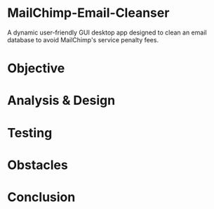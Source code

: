 # MailChimp-Email-Cleanser
A dynamic user-friendly GUI desktop app designed to clean an email database to avoid MailChimp's service penalty fees.

# Objective

# Analysis & Design

# Testing

# Obstacles

# Conclusion
